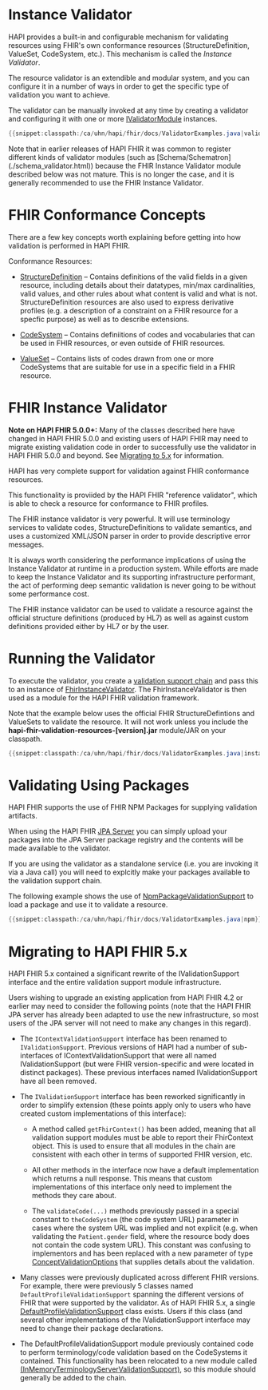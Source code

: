 # Instance Validator

HAPI provides a built-in and configurable mechanism for validating resources using FHIR's own conformance resources (StructureDefinition, ValueSet, CodeSystem, etc.). This mechanism is called the *Instance Validator*.

The resource validator is an extendible and modular system, and you can configure it in a number of ways in order to get the specific type of validation you want to achieve.

The validator can be manually invoked at any time by creating a validator and configuring it with one or more [IValidatorModule](/hapi-fhir/apidocs/hapi-fhir-base/ca/uhn/fhir/validation/IValidatorModule.html) instances.

```java
{{snippet:classpath:/ca/uhn/hapi/fhir/docs/ValidatorExamples.java|validationIntro}}
```
<div class="doc_info_bubble">
    Note that in earlier releases of HAPI FHIR it was common to register different kinds of validator modules (such as [Schema/Schematron](./schema_validator.html)) because the FHIR Instance Validator module described below was not mature. This is no longer the case, and it is generally recommended to use the FHIR Instance Validator. 
</div>

# FHIR Conformance Concepts

There are a few key concepts worth explaining before getting into how validation is performed in HAPI FHIR.

Conformance Resources:

* [StructureDefinition](http://hl7.org/fhir/structuredefinition.html) &ndash; Contains definitions of the valid fields in a given resource, including details about their datatypes, min/max cardinalities, valid values, and other rules about what content is valid and what is not. StructureDefinition resources are also used to express derivative profiles (e.g. a description of a constraint on a FHIR resource for a specfic purpose) as well as to describe extensions. 

* [CodeSystem](http://hl7.org/fhir/codesystem.html) &ndash; Contains definiitions of codes and vocabularies that can be used in FHIR resources, or even outside of FHIR resources.

* [ValueSet](http://hl7.org/fhir/valueset.html) &ndash; Contains lists of codes drawn from one or more CodeSystems that are suitable for use in a specific field in a FHIR resource.  


# FHIR Instance Validator

<div class="doc_info_bubble">
    <b>Note on HAPI FHIR 5.0.0+:</b> Many of the classes described here have changed in HAPI FHIR 5.0.0 and
    existing users of HAPI FHIR may need to migrate existing validation code in order to successfully use the validator
    in HAPI FHIR 5.0.0 and beyond. See <a href="#migrating-to-5x">Migrating to 5.x</a> for information.
</div>

HAPI has very complete support for validation against FHIR conformance resources.

This functionality is proviided by the HAPI FHIR "reference validator", which is able
to check a resource for conformance to FHIR profiles.

The FHIR instance validator is very powerful. It will use terminology services to validate codes, StructureDefinitions to validate semantics, and uses a customized XML/JSON parser in order to provide descriptive error messages.

It is always worth considering the performance implications of using the Instance Validator at runtime in a production system. While efforts are made to keep the Instance Validator and its supporting infrastructure performant, the act of performing deep semantic validation is never going to be without some performance cost.    

The FHIR instance validator can be used to validate a resource against the
official structure definitions (produced by HL7) as well as against custom
definitions provided either by HL7 or by the user.

# Running the Validator

To execute the validator, you create a [validation support chain](./validation_support_modules.html) and pass this to an instance of [FhirInstanceValidator](/hapi-fhir/apidocs/hapi-fhir-validation/org/hl7/fhir/common/hapi/validation/validator/FhirInstanceValidator.html). The FhirInstanceValidator is then used as a module for the HAPI FHIR validation framework.

Note that the example below uses the official FHIR StructureDefintions and ValueSets
to validate the resource. It will not work unless you include the
**hapi-fhir-validation-resources-[version].jar** module/JAR on your classpath.

```java
{{snippet:classpath:/ca/uhn/hapi/fhir/docs/ValidatorExamples.java|instanceValidator}}
```

<a name="packages"/>

# Validating Using Packages

HAPI FHIR supports the use of FHIR NPM Packages for supplying validation artifacts.

When using the HAPI FHIR [JPA Server](../server_jpa/) you can simply upload your packages into the JPA Server package registry and the contents will be made available to the validator.

If you are using the validator as a standalone service (i.e. you are invoking it via a Java call) you will need to explcitly make your packages available to the validation support chain.

The following example shows the use of [NpmPackageValidationSupport](./validation_support_modules.html#npmpackagevalidationsupport) to load a package and use it to validate a resource.

```java
{{snippet:classpath:/ca/uhn/hapi/fhir/docs/ValidatorExamples.java|npm}}
```


<a name="migrating-to-5x"></a>

# Migrating to HAPI FHIR 5.x

HAPI FHIR 5.x contained a significant rewrite of the IValidationSupport interface and the entire validation support module infrastructure.

Users wishing to upgrade an existing application from HAPI FHIR 4.2 or earlier may need to consider the following points (note that the HAPI FHIR JPA server has already been adapted to use the new infrastructure, so most users of the JPA server will not need to make any changes in this regard).

* The `IContextValidationSupport` interface has been renamed to `IValidationSupport`. Previous versions of HAPI had a number of sub-interfaces of IContextValidationSupport that were all named IValidationSupport (but were FHIR version-specific and were located in distinct packages). These previous interfaces named IValidationSupport have all been removed.

* The `IValidationSupport` interface has been reworked significantly in order to simplify extension (these points apply only to users who have created custom implementations of this interface):

   * A method called `getFhirContext()` has been added, meaning that all validation support modules must be able to report their FhirContext object. This is used to ensure that all modules in the chain are consistent with each other in terms of supported FHIR version, etc.

   * All other methods in the interface now have a default implementation which returns a null response. This means that custom implementations of this interface only need to implement the methods they care about.

   * The `validateCode(...)` methods previously passed in a special constant to `theCodeSystem` (the code system URL) parameter in cases where the system URL was implied and not explicit (e.g. when validating the `Patient.gender` field, where the resource body does not contain the code system URL). This constant was confusing to implementors and has been replaced with a new parameter of type [ConceptValidationOptions](/hapi-fhir/apidocs/hapi-fhir-base/ca/uhn/fhir/context/support/ConceptValidationOptions.html) that supplies details about the validation.

* Many classes were previously duplicated across different FHIR versions. For example, there were previously 5 classes named `DefaultProfileValidationSupport` spanning the different versions of FHIR that were supported by the validator. As of HAPI FHIR 5.x, a single [DefaultProfileValidationSupport](/hapi-fhir/apidocs/hapi-fhir-base/undefined/ca/uhn/fhir/context/support/DefaultProfileValidationSupport.html) class exists. Users if this class (and several other implementations of the IValidationSupport interface may need to change their package declarations.

* The DefaultProfileValidationSupport module previously contained code to perform terminology/code validation based on the CodeSystems it contained. This functionality has been relocated to a new module called [(InMemoryTerminologyServerValidationSupport)](/hapi-fhir/apidocs/hapi-fhir-validation/org/hl7/fhir/common/hapi/validation/InMemoryTerminologyServerValidationSupport.html), so this module should generally be added to the chain.




